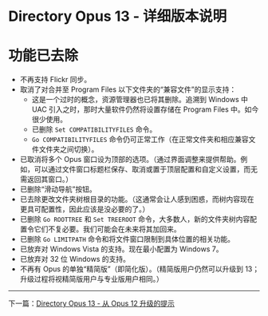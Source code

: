 # Directory Opus 13 - 详细版本说明

# 功能已去除

- 不再支持 Flickr 同步。
- 取消了对合并至 Program Files 以下文件夹的“兼容文件”的显示支持：
  - 这是一个过时的概念，资源管理器也已将其删除。追溯到 Windows 中 UAC 引入之时，那时大量软件仍然将设置存储在 Program Files 中。如今很少使用。
  - 已删除 `Set COMPATIBILITYFILES` 命令。
  - `Go COMPATIBILITYFILES` 命令仍可正常工作（在正常文件夹和相应兼容文件文件夹之间切换）。
- 已取消将多个 Opus 窗口设为顶部的选项。（通过界面调整来提供帮助。例如，可以通过文件窗口标题栏保存、取消或置于顶层配置和自定义设置，而无需返回其窗口。）
- 已删除“滑动导航”按钮。
- 已去除更改文件夹树根目录的功能。（这通常会让人感到困惑，而树内容现在更具可配置性，因此应该是没必要的了。）
- 已删除 `Go ROOTTREE` 和 `Set TREEROOT` 命令，大多数人，新的文件夹树内容配置令它们不复必要。我们可能会在未来将其加回来。
- 已删除 `Go LIMITPATH` 命令和将文件窗口限制到具体位置的相关功能。
- 已放弃对 Windows Vista 的支持。现在最小配置为 Windows 7。
- 已放弃对 32 位 Windows 的支持。
- 不再有 Opus 的单独“精简版”（即简化版）。（精简版用户仍然可以升级到 13；升级过程将视精简版用户与专业版用户相同。）

------------------------------------------------------------------------

下一篇：[Directory Opus 13 - 从 Opus 12 升级的提示](/Manual/release_history/opus13_upgradetips.zh.md)